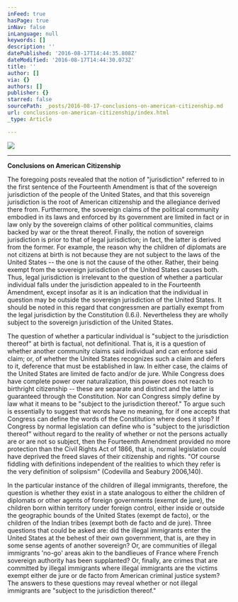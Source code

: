 ```yaml
---
inFeed: true
hasPage: true
inNav: false
inLanguage: null
keywords: []
description: ''
datePublished: '2016-08-17T14:44:35.808Z'
dateModified: '2016-08-17T14:44:30.073Z'
title: ''
author: []
via: {}
authors: []
publisher: {}
starred: false
sourcePath: _posts/2016-08-17-conclusions-on-american-citizenship.md
url: conclusions-on-american-citizenship/index.html
_type: Article

---
```

![](https://the-grid-user-content.s3-us-west-2.amazonaws.com/35d6277c-06b2-45a1-8f0c-03b1b5a636db.jpg)

****

**Conclusions on American Citizenship**

The foregoing posts revealed that the notion of "jurisdiction" referred to in the first sentence of the Fourteenth Amendment is that of the sovereign jurisdiction of the people of the United States, and that this sovereign jurisdiction is the root of American citizenship and the allegiance derived there from. Furthermore, the sovereign claims of the political community embodied in its laws and enforced by its government are limited in fact or in law only by the sovereign claims of other political communities, claims backed by war or the threat thereof. Finally, the notion of sovereign jurisdiction is prior to that of legal jurisdiction; in fact, the latter is derived from the former. For example, the reason why the children of diplomats are not citizens at birth is not because they are not subject to the laws of the United States -- the one is not the cause of the other. Rather, their being exempt from the sovereign jurisdiction of the United States causes both. Thus, legal jurisdiction is irrelevant to the question of whether a particular individual falls under the jurisdiction appealed to in the Fourteenth Amendment, except insofar as it is an indication that the individual in question may be outside the sovereign jurisdiction of the United States. It should be noted in this regard that congressmen are partially exempt from the legal jurisdiction by the Constitution (I.6.i). Nevertheless they are wholly subject to the sovereign jurisdiction of the United States.

The question of whether a particular individual is "subject to the jurisdiction thereof" at birth is factual, not definitional. That is, it is a question of whether another community claims said individual and can enforce said claim; or, of whether the United States recognizes such a claim and defers to it, deference that must be established in law. In either case, the claims of the United States are limited de facto and/or de jure. While Congress does have complete power over naturalization, this power does not reach to birthright citizenship -- these are separate and distinct and the latter is guaranteed through the Constitution. Nor can Congress simply define by law what it means to be "subject to the jurisdiction thereof." To argue such is essentially to suggest that words have no meaning, for if one accepts that Congress can define the words of the Constitution where does it stop? If Congress by normal legislation can define who is "subject to the jurisdiction thereof" without regard to the reality of whether or not the persons actually are or are not so subject, then the Fourteenth Amendment provided no more protection than the Civil Rights Act of 1866, that is, normal legislation could have deprived the freed slaves of their citizenship and rights. "Of course fiddling with definitions independent of the realities to which they refer is the very definition of solipsism" (Codevilla and Seabury 2006,140).

In the particular instance of the children of illegal immigrants, therefore, the question is whether they exist in a state analogous to either the children of diplomats or other agents of foreign governments (exempt de jure), the children born within territory under foreign control, either inside or outside the geographic bounds of the United States (exempt de facto), or the children of the Indian tribes (exempt both de facto and de jure). Three questions that could be asked are: did the illegal immigrants enter the United States at the behest of their own government, that is, are they in some sense agents of another sovereign? Or, are communities of illegal immigrants 'no-go' areas akin to the bandlieues of France where French sovereign authority has been supplanted? Or, finally, are crimes that are committed by illegal immigrants where illegal immigrants are the victims exempt either de jure or de facto from American criminal justice system? The answers to these questions may reveal whether or not illegal immigrants are "subject to the jurisdiction thereof."